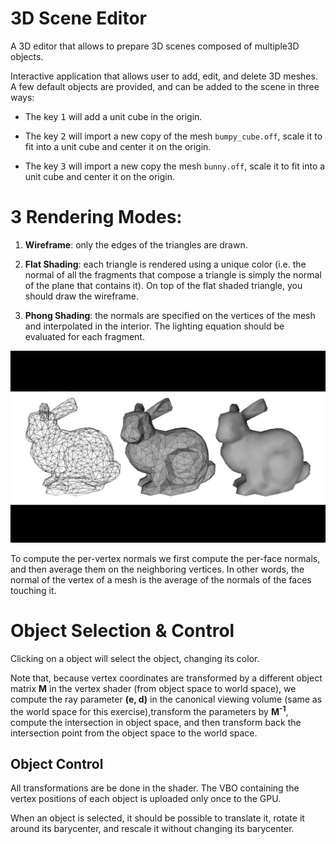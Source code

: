 3D Scene Editor
===============

A 3D editor that allows to prepare 3D scenes composed of multiple3D objects.

Interactive application that allows user to add, edit, and delete 3D meshes. A few default objects are provided, and can be added to the scene in three ways:

- The key <kbd>1</kbd> will add a unit cube in the origin. 

- The key <kbd>2</kbd> will import a new copy of the mesh `bumpy_cube.off`, scale it to fit into a unit cube and center it on the origin.

- The key <kbd>3</kbd> will import a new copy the mesh `bunny.off`, scale it to fit into a unit cube and center it on the origin.

3 Rendering Modes:
===============

1. **Wireframe**: only the edges of the triangles are drawn.

2. **Flat Shading**: each triangle is rendered using a unique color (i.e. the normal of all the fragments that compose a triangle is simply the normal of the plane that contains it). On top of the flat shaded triangle, you should draw the wireframe.

3. **Phong Shading**: the normals are specified on the vertices of the mesh and interpolated in the interior. The lighting equation should be evaluated for each fragment.

![image](img/bunny.png)

To compute the per-vertex normals we first compute the per-face normals, and then average them on the neighboring vertices. In other words, the normal of the vertex of a mesh is  the average of the normals of the faces touching it. 

Object Selection & Control
===============
Clicking on a object will select the object, changing its color.

Note that, because vertex coordinates are transformed by a different object matrix **M** in the vertex shader (from object space to world space), we compute the ray parameter **(e, d)** in the canonical viewing volume (same as the world space for this exercise),transform the parameters by **M<sup>-1</sup>**,  compute the intersection in object space, and then transform back the intersection point from the object space to the world space.


Object Control 
--------------------

All transformations are be done in the shader. The VBO containing the vertex positions of each object is uploaded only once to the GPU.

When an object is selected, it should be possible to translate it, rotate it around its barycenter, and rescale it without changing its barycenter.
